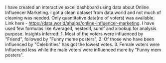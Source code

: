 I have created an interactive excel dashboard using data about Online Influencer Marketing. I got a clean dataset  from data.world and not much of cleaning was needed. Only quantitative data(no of voters) was available. Link here - https://data.world/ahalps/online-influencer-marketing. I have used few formulas like Averageif, nestedif, sumif and xlookup for analysis purpose. Insights inferred: 1. Most of the voters were influenced by "Friend", followed by "Funny meme posters", 2. Of those who have been influenced by "Celebrities" has got the lowest votes. 3. Female voters were lnfluenced less while the male voters were influenced more by "Funny mem posters".
